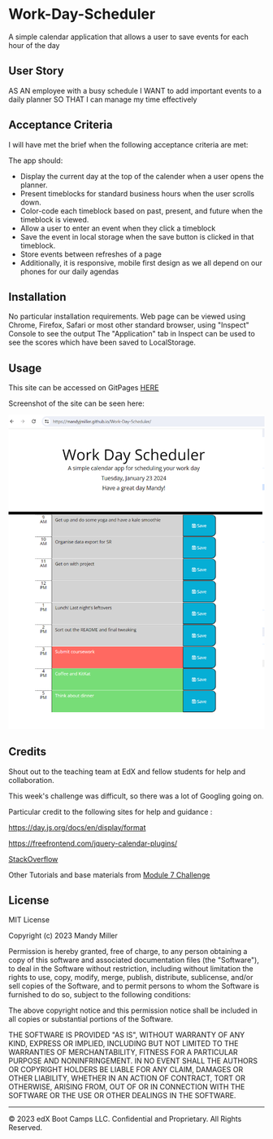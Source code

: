 # Work-Day-Scheduler
A simple calendar application that allows a user to save events for each hour of the day


## User Story

AS AN employee with a busy schedule
I WANT to add important events to a daily planner
SO THAT I can manage my time effectively


## Acceptance Criteria

I will have met the brief when the following acceptance criteria are met:

The app should:

* Display the current day at the top of the calender when a user opens the planner.
* Present timeblocks for standard business hours when the user scrolls down.
* Color-code each timeblock based on past, present, and future when the timeblock is viewed.
* Allow a user to enter an event when they click a timeblock
* Save the event in local storage when the save button is clicked in that timeblock.
* Store events between refreshes of a page
* Additionally, it is responsive, mobile first design as we all depend on our phones for our daily agendas


## Installation

No particular installation requirements. Web page can be viewed using Chrome, Firefox, Safari or most other standard browser, using "Inspect" Console to see the output 
The "Application" tab in Inspect can be used to see the scores which have been saved to LocalStorage.


## Usage 

This site can be accessed on GitPages [HERE](https://mandyjmiller.github.io/Work-Day-Scheduler/)

Screenshot of the site can be seen here:

![screenshot](assets/images/screenshot.png)


## Credits

Shout out to the teaching team at EdX and fellow students for help and collaboration.

This week's challenge was difficult, so there was a lot of Googling going on.

Particular credit to the following sites for help and guidance :

https://day.js.org/docs/en/display/format

https://freefrontend.com/jquery-calendar-plugins/

[StackOverflow](https://stackoverflow.com/questions/43316726/build-a-calendar-using-javascript-jquery) 


Other Tutorials and base materials from  [Module 7 Challenge](https://bootcampspot.instructure.com/courses/5651/assignments/67071)



## License

MIT License

Copyright (c) 2023 Mandy Miller

Permission is hereby granted, free of charge, to any person obtaining a copy
of this software and associated documentation files (the "Software"), to deal
in the Software without restriction, including without limitation the rights
to use, copy, modify, merge, publish, distribute, sublicense, and/or sell
copies of the Software, and to permit persons to whom the Software is
furnished to do so, subject to the following conditions:

The above copyright notice and this permission notice shall be included in all
copies or substantial portions of the Software.

THE SOFTWARE IS PROVIDED "AS IS", WITHOUT WARRANTY OF ANY KIND, EXPRESS OR
IMPLIED, INCLUDING BUT NOT LIMITED TO THE WARRANTIES OF MERCHANTABILITY,
FITNESS FOR A PARTICULAR PURPOSE AND NONINFRINGEMENT. IN NO EVENT SHALL THE
AUTHORS OR COPYRIGHT HOLDERS BE LIABLE FOR ANY CLAIM, DAMAGES OR OTHER
LIABILITY, WHETHER IN AN ACTION OF CONTRACT, TORT OR OTHERWISE, ARISING FROM,
OUT OF OR IN CONNECTION WITH THE SOFTWARE OR THE USE OR OTHER DEALINGS IN THE
SOFTWARE.

---

© 2023 edX Boot Camps LLC. Confidential and Proprietary. All Rights Reserved.